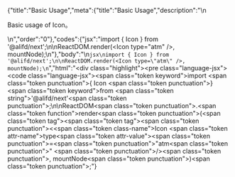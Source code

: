 {"title":"Basic Usage","meta":{"title":"Basic Usage","description":"\n<p>Basic usage of Icon。</p>\n","order":"0"},"codes":{"jsx":"import { Icon } from '@alifd/next';\n\nReactDOM.render(<Icon type=\"atm\" />, mountNode);\n"},"body":"\n````jsx\nimport { Icon } from '@alifd/next';\n\nReactDOM.render(<Icon type=\"atm\" />, mountNode);\n````","html":"<script>(function(){\"use strict\";\n\nvar _next = require(\"@alifd/next\");\n\nReactDOM.render(React.createElement(_next.Icon, { type: \"atm\" }), mountNode);})()</script><div class=\"highlight\"><pre class=\"language-jsx\"><code class=\"language-jsx\"><span class=\"token keyword\">import</span> <span class=\"token punctuation\">{</span> Icon <span class=\"token punctuation\">}</span> <span class=\"token keyword\">from</span> <span class=\"token string\">'@alifd/next'</span><span class=\"token punctuation\">;</span>\n\nReactDOM<span class=\"token punctuation\">.</span><span class=\"token function\">render</span><span class=\"token punctuation\">(</span><span class=\"token tag\"><span class=\"token tag\"><span class=\"token punctuation\">&lt;</span><span class=\"token class-name\">Icon</span></span> <span class=\"token attr-name\">type</span><span class=\"token attr-value\"><span class=\"token punctuation\">=</span><span class=\"token punctuation\">\"</span>atm<span class=\"token punctuation\">\"</span></span> <span class=\"token punctuation\">/></span></span><span class=\"token punctuation\">,</span> mountNode<span class=\"token punctuation\">)</span><span class=\"token punctuation\">;</span></code></pre></div>"}